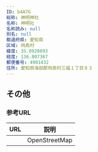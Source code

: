 ```yaml
---
ID: b4A7G
総称: 神明神社
名称: 神明社
名称読み: null
別名: null
都道府県: 愛知県
区域: 飛島村
緯度: 35.0920893
経度: 136.807367
郵便番号: 4901432
住所: 愛知県海部郡飛島村三福１丁目８３
---
```


## その他

### 参考URL

| URL | 説明          |
| --- | ------------- |
|     | OpenStreetMap |
